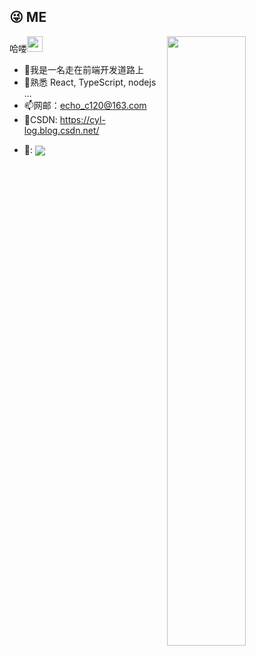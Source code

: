 ## 😜 ME 
<img width="50%" align="right" src="https://github-readme-stats.vercel.app/api?username=start-point&theme=dracula" />

哈喽<img src="https://media.giphy.com/media/hvRJCLFzcasrR4ia7z/giphy.gif" width="25px">

- 🎊我是一名走在前端开发道路上
- 🍔熟悉 React, TypeScript, nodejs ...
- 📫网邮：echo_c120@163.com 
- 👴CSDN: https://cyl-log.blog.csdn.net/
- <p>🎉: <img align='center' src="https://profile-counter.glitch.me/start-point/count.svg" /></p>

